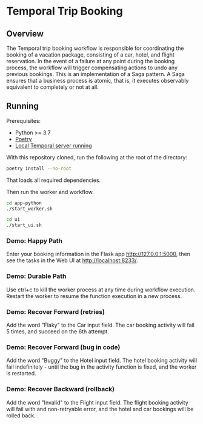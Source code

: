 # Temporal Trip Booking

## Overview

The Temporal trip booking workflow is responsible for coordinating the booking of a vacation package, consisting of a car, hotel, and flight
reservation. In the event of a failure at any point during the booking process, the workflow will trigger compensating actions to undo any
previous bookings. This is an implementation of a Saga pattern. A Saga ensures that a business process is atomic, that is, it executes observably
equivalent to completely or not at all.

## Running

Prerequisites:

- Python >= 3.7
- [Poetry](https://python-poetry.org)
- [Local Temporal server running](https://docs.temporal.io/application-development/foundations#run-a-development-cluster)

With this repository cloned, run the following at the root of the directory:

```bash
poetry install --no-root
```
That loads all required dependencies.

Then run the worker and workflow.

```bash
cd app-python
./start_worker.sh

cd ui
./start_ui.sh
```

### Demo: Happy Path
Enter your booking information in the Flask app <http://127.0.0.1:5000>, then see the tasks in the Web UI at <http://localhost:8233/>.

### Demo: Durable Path
Use ctrl+c to kill the worker process at any time during workflow execution.  Restart the worker to resume the function execution in a new process.

### Demo: Recover Forward (retries)
Add the word "Flaky" to the Car input field.  The car booking activity will fail 5 times, and succeed on the 6th attempt.

### Demo: Recover Forward (bug in code)
Add the word "Buggy" to the Hotel input field.  The hotel booking activity will fail indefinitely - until the bug in the activity function is fixed, and the worker is restarted.

### Demo: Recover Backward (rollback)
Add the word "Invalid" to the Flight input field.  The flight booking activity will fail with and non-retryable error, and the hotel and car bookings will be rolled back.

